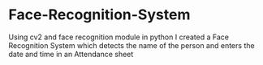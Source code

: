 # Face-Recognition-System
Using cv2 and face recognition module in python I created a Face Recognition System which detects the name of the person and enters the date and time in an Attendance sheet
